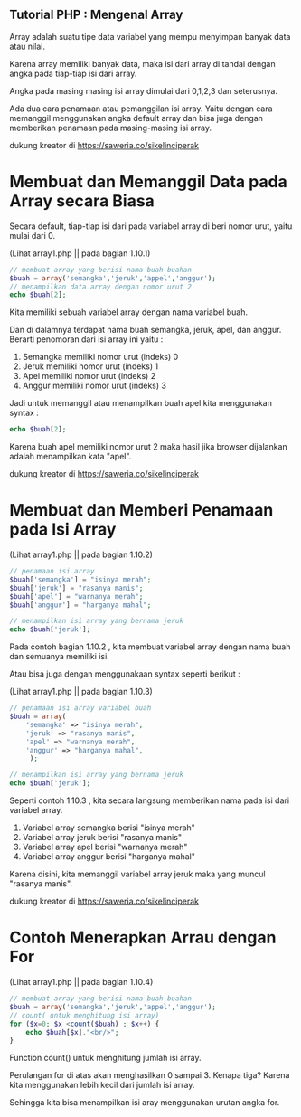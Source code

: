 ## Tutorial PHP : Mengenal Array

Array adalah suatu tipe data variabel yang mempu menyimpan banyak data atau nilai.

Karena array memiliki banyak data, maka isi dari array di tandai dengan angka pada tiap-tiap isi dari array.

Angka pada masing masing isi array dimulai dari 0,1,2,3 dan seterusnya.

Ada dua cara penamaan atau pemanggilan isi array. Yaitu dengan cara memanggil menggunakan angka default array dan bisa juga dengan memberikan penamaan pada masing-masing isi array.

dukung kreator di https://saweria.co/sikelinciperak

# Membuat dan Memanggil Data pada Array secara Biasa

Secara default, tiap-tiap isi dari pada variabel array di beri nomor urut, yaitu mulai dari 0.

(Lihat array1.php || pada bagian 1.10.1)
```php
// membuat array yang berisi nama buah-buahan
$buah = array('semangka','jeruk','appel','anggur');
// menampilkan data array dengan nomor urut 2
echo $buah[2];
```

Kita memiliki sebuah variabel array dengan nama variabel buah.

Dan di dalamnya terdapat nama buah semangka, jeruk, apel, dan anggur. Berarti penomoran dari isi array ini yaitu :
1. Semangka memiliki nomor urut (indeks) 0
2. Jeruk memiliki nomor urut (indeks) 1
3. Apel memiliki nomor urut (indeks) 2
4. Anggur memiliki nomor urut (indeks) 3

Jadi untuk memanggil atau menampilkan buah apel kita menggunakan syntax :

```php
echo $buah[2];
```

Karena buah apel memiliki nomor urut 2 maka hasil jika browser dijalankan adalah menampilkan kata "apel".

dukung kreator di https://saweria.co/sikelinciperak

# Membuat dan Memberi Penamaan pada Isi Array

(Lihat array1.php || pada bagian 1.10.2)
```php
// penamaan isi array
$buah['semangka'] = "isinya merah";
$buah['jeruk'] = "rasanya manis";
$buah['apel'] = "warnanya merah";
$buah['anggur'] = "harganya mahal";

// menampilkan isi array yang bernama jeruk
echo $buah['jeruk'];
```

Pada contoh bagian 1.10.2 , kita membuat variabel array dengan nama buah dan semuanya memiliki isi.

Atau bisa juga dengan menggunakaan syntax seperti berikut :

(Lihat array1.php || pada bagian 1.10.3)
```php
// penamaan isi array variabel buah
$buah = array(
	'semangka' => "isinya merah",
	'jeruk' => "rasanya manis",
	'apel' => "warnanya merah",
	'anggur' => "harganya mahal",
	 );

// menampilkan isi array yang bernama jeruk
echo $buah['jeruk'];
```

Seperti contoh 1.10.3 , kita secara langsung memberikan nama pada isi dari variabel array.

1. Variabel array semangka berisi "isinya merah"
2. Variabel array jeruk berisi "rasanya manis"
3. Variabel array apel berisi "warnanya merah"
4. Variabel array anggur berisi "harganya mahal"

Karena disini, kita memanggil variabel array jeruk maka yang muncul "rasanya manis".

dukung kreator di https://saweria.co/sikelinciperak

# Contoh Menerapkan Arrau dengan For

(Lihat array1.php || pada bagian 1.10.4)
```php
// membuat array yang berisi nama buah-buahan
$buah = array('semangka','jeruk','appel','anggur');
// count( untuk menghitung isi array)
for ($x=0; $x <count($buah) ; $x++) { 
	echo $buah[$x]."<br/>";
}
```

Function count() untuk menghitung jumlah isi array.

Perulangan for di atas akan menghasilkan 0 sampai 3. Kenapa tiga?
Karena kita menggunakan lebih kecil dari jumlah isi array.

Sehingga kita bisa menampilkan isi aray menggunakan urutan angka for.
